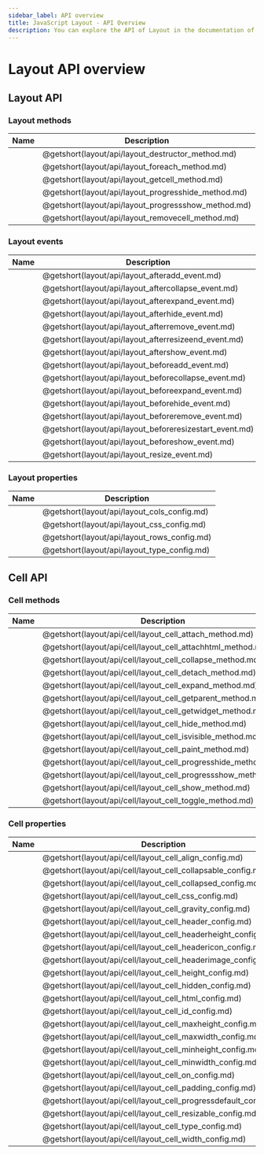 ```yaml
---
sidebar_label: API overview
title: JavaScript Layout - API Overview 
description: You can explore the API of Layout in the documentation of the DHTMLX JavaScript UI library. Browse developer guides and API reference, try out code examples and live demos, and download a free 30-day evaluation version of DHTMLX Suite 7.
---
```


# Layout API overview

## Layout API

### Layout methods

| Name                                         | Description                                         |
| -------------------------------------------- | --------------------------------------------------- |
| [](layout/api/layout_destructor_method.md)   | @getshort(layout/api/layout_destructor_method.md)   |
| [](layout/api/layout_foreach_method.md)      | @getshort(layout/api/layout_foreach_method.md)      |
| [](layout/api/layout_getcell_method.md)      | @getshort(layout/api/layout_getcell_method.md)      |
| [](layout/api/layout_progresshide_method.md) | @getshort(layout/api/layout_progresshide_method.md) |
| [](layout/api/layout_progressshow_method.md) | @getshort(layout/api/layout_progressshow_method.md) |
| [](layout/api/layout_removecell_method.md)   | @getshort(layout/api/layout_removecell_method.md)   |

### Layout events

| Name                                             | Description                                             |
| ------------------------------------------------ | ------------------------------------------------------- |
| [](layout/api/layout_afteradd_event.md)          | @getshort(layout/api/layout_afteradd_event.md)          |
| [](layout/api/layout_aftercollapse_event.md)     | @getshort(layout/api/layout_aftercollapse_event.md)     |
| [](layout/api/layout_afterexpand_event.md)       | @getshort(layout/api/layout_afterexpand_event.md)       |
| [](layout/api/layout_afterhide_event.md)         | @getshort(layout/api/layout_afterhide_event.md)         |
| [](layout/api/layout_afterremove_event.md)       | @getshort(layout/api/layout_afterremove_event.md)       |
| [](layout/api/layout_afterresizeend_event.md)    | @getshort(layout/api/layout_afterresizeend_event.md)    |
| [](layout/api/layout_aftershow_event.md)         | @getshort(layout/api/layout_aftershow_event.md)         |
| [](layout/api/layout_beforeadd_event.md)         | @getshort(layout/api/layout_beforeadd_event.md)         |
| [](layout/api/layout_beforecollapse_event.md)    | @getshort(layout/api/layout_beforecollapse_event.md)    |
| [](layout/api/layout_beforeexpand_event.md)      | @getshort(layout/api/layout_beforeexpand_event.md)      |
| [](layout/api/layout_beforehide_event.md)        | @getshort(layout/api/layout_beforehide_event.md)        |
| [](layout/api/layout_beforeremove_event.md)      | @getshort(layout/api/layout_beforeremove_event.md)      |
| [](layout/api/layout_beforeresizestart_event.md) | @getshort(layout/api/layout_beforeresizestart_event.md) |
| [](layout/api/layout_beforeshow_event.md)        | @getshort(layout/api/layout_beforeshow_event.md)        |
| [](layout/api/layout_resize_event.md)            | @getshort(layout/api/layout_resize_event.md)            |

### Layout properties

| Name                                 | Description                                 |
| ------------------------------------ | ------------------------------------------- |
| [](layout/api/layout_cols_config.md) | @getshort(layout/api/layout_cols_config.md) |
| [](layout/api/layout_css_config.md)  | @getshort(layout/api/layout_css_config.md)  |
| [](layout/api/layout_rows_config.md) | @getshort(layout/api/layout_rows_config.md) |
| [](layout/api/layout_type_config.md) | @getshort(layout/api/layout_type_config.md) |

## Cell API

### Cell methods

| Name                                                 | Description                                                 |
| ---------------------------------------------------- | ----------------------------------------------------------- |
| [](layout/api/cell/layout_cell_attach_method.md)     | @getshort(layout/api/cell/layout_cell_attach_method.md)     |
| [](layout/api/cell/layout_cell_attachhtml_method.md) | @getshort(layout/api/cell/layout_cell_attachhtml_method.md) |
| [](layout/api/cell/layout_cell_collapse_method.md)   | @getshort(layout/api/cell/layout_cell_collapse_method.md)   |
| [](layout/api/cell/layout_cell_detach_method.md)    | @getshort(layout/api/cell/layout_cell_detach_method.md)     |
| [](layout/api/cell/layout_cell_expand_method.md)     | @getshort(layout/api/cell/layout_cell_expand_method.md)     |
| [](layout/api/cell/layout_cell_getparent_method.md)  | @getshort(layout/api/cell/layout_cell_getparent_method.md)  |
| [](layout/api/cell/layout_cell_getwidget_method.md)  | @getshort(layout/api/cell/layout_cell_getwidget_method.md)  |
| [](layout/api/cell/layout_cell_hide_method.md)       | @getshort(layout/api/cell/layout_cell_hide_method.md)       |
| [](layout/api/cell/layout_cell_isvisible_method.md)  | @getshort(layout/api/cell/layout_cell_isvisible_method.md)  |
| [](layout/api/cell/layout_cell_paint_method.md)      | @getshort(layout/api/cell/layout_cell_paint_method.md)      |
| [](layout/api/cell/layout_cell_progresshide_method.md)      | @getshort(layout/api/cell/layout_cell_progresshide_method.md)      |
| [](layout/api/cell/layout_cell_progressshow_method.md)      | @getshort(layout/api/cell/layout_cell_progressshow_method.md)      |
| [](layout/api/cell/layout_cell_show_method.md)       | @getshort(layout/api/cell/layout_cell_show_method.md)       |
| [](layout/api/cell/layout_cell_toggle_method.md)     | @getshort(layout/api/cell/layout_cell_toggle_method.md)     |

### Cell properties

| Name                                                   | Description                                                   |
| ------------------------------------------------------ | ------------------------------------------------------------- |
| [](layout/api/cell/layout_cell_align_config.md)        | @getshort(layout/api/cell/layout_cell_align_config.md)        |
| [](layout/api/cell/layout_cell_collapsable_config.md)  | @getshort(layout/api/cell/layout_cell_collapsable_config.md)  |
| [](layout/api/cell/layout_cell_collapsed_config.md)    | @getshort(layout/api/cell/layout_cell_collapsed_config.md)    |
| [](layout/api/cell/layout_cell_css_config.md)          | @getshort(layout/api/cell/layout_cell_css_config.md)          |
| [](layout/api/cell/layout_cell_gravity_config.md)      | @getshort(layout/api/cell/layout_cell_gravity_config.md)      |
| [](layout/api/cell/layout_cell_header_config.md)       | @getshort(layout/api/cell/layout_cell_header_config.md)       |
| [](layout/api/cell/layout_cell_headerheight_config.md) | @getshort(layout/api/cell/layout_cell_headerheight_config.md) |
| [](layout/api/cell/layout_cell_headericon_config.md)   | @getshort(layout/api/cell/layout_cell_headericon_config.md)   |
| [](layout/api/cell/layout_cell_headerimage_config.md)  | @getshort(layout/api/cell/layout_cell_headerimage_config.md)  |
| [](layout/api/cell/layout_cell_height_config.md)       | @getshort(layout/api/cell/layout_cell_height_config.md)       |
| [](layout/api/cell/layout_cell_hidden_config.md)       | @getshort(layout/api/cell/layout_cell_hidden_config.md)       |
| [](layout/api/cell/layout_cell_html_config.md)         | @getshort(layout/api/cell/layout_cell_html_config.md)         |
| [](layout/api/cell/layout_cell_id_config.md)           | @getshort(layout/api/cell/layout_cell_id_config.md)           |
| [](layout/api/cell/layout_cell_maxheight_config.md)    | @getshort(layout/api/cell/layout_cell_maxheight_config.md)    |
| [](layout/api/cell/layout_cell_maxwidth_config.md)     | @getshort(layout/api/cell/layout_cell_maxwidth_config.md)     |
| [](layout/api/cell/layout_cell_minheight_config.md)    | @getshort(layout/api/cell/layout_cell_minheight_config.md)    |
| [](layout/api/cell/layout_cell_minwidth_config.md)     | @getshort(layout/api/cell/layout_cell_minwidth_config.md)     |
| [](layout/api/cell/layout_cell_on_config.md)           | @getshort(layout/api/cell/layout_cell_on_config.md)           |
| [](layout/api/cell/layout_cell_padding_config.md)      | @getshort(layout/api/cell/layout_cell_padding_config.md)      |
|[](layout/api/cell/layout_cell_progressdefault_config.md)|@getshort(layout/api/cell/layout_cell_progressdefault_config.md)|
| [](layout/api/cell/layout_cell_resizable_config.md)    | @getshort(layout/api/cell/layout_cell_resizable_config.md)    |
| [](layout/api/cell/layout_cell_type_config.md)         | @getshort(layout/api/cell/layout_cell_type_config.md)         |
| [](layout/api/cell/layout_cell_width_config.md)        | @getshort(layout/api/cell/layout_cell_width_config.md)        |
